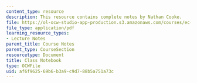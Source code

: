 ```yaml
---
content_type: resource
description: This resource contains complete notes by Nathan Cooke.
file: https://ol-ocw-studio-app-production.s3.amazonaws.com/courses/ec-720j-d-lab-ii-design-spring-2010/af6f962569b6b3a9c9d788b5a751a73c_MITEC_720JS10_class_notebk.pdf
file_type: application/pdf
learning_resource_types:
- Lecture Notes
parent_title: Course Notes
parent_type: CourseSection
resourcetype: Document
title: Class Notebook
type: OCWFile
uid: af6f9625-69b6-b3a9-c9d7-88b5a751a73c
---
```

